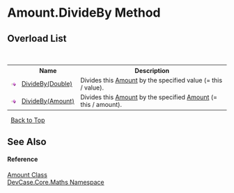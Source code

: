 # Amount.DivideBy Method 
 


## Overload List
&nbsp;<table><tr><th></th><th>Name</th><th>Description</th></tr><tr><td>![Public method](media/pubmethod.gif "Public method")</td><td><a href="M_DevCase_Core_Maths_Amount_DivideBy_1">DivideBy(Double)</a></td><td>
Divides this <a href="T_DevCase_Core_Maths_Amount">Amount</a> by the specified value (= this / value).</td></tr><tr><td>![Public method](media/pubmethod.gif "Public method")</td><td><a href="M_DevCase_Core_Maths_Amount_DivideBy">DivideBy(Amount)</a></td><td>
Divides this <a href="T_DevCase_Core_Maths_Amount">Amount</a> by the specified <a href="T_DevCase_Core_Maths_Amount">Amount</a> (= this / amount).</td></tr></table>&nbsp;
<a href="#amount.divideby-method">Back to Top</a>

## See Also


#### Reference
<a href="T_DevCase_Core_Maths_Amount">Amount Class</a><br /><a href="N_DevCase_Core_Maths">DevCase.Core.Maths Namespace</a><br />
